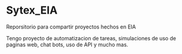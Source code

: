 # Sytex_EIA
Reporsitorio para compartir proyectos hechos en EIA

Tengo proyecto de automatizacion de tareas, simulaciones de uso de paginas web, chat bots, uso de API y mucho mas.
